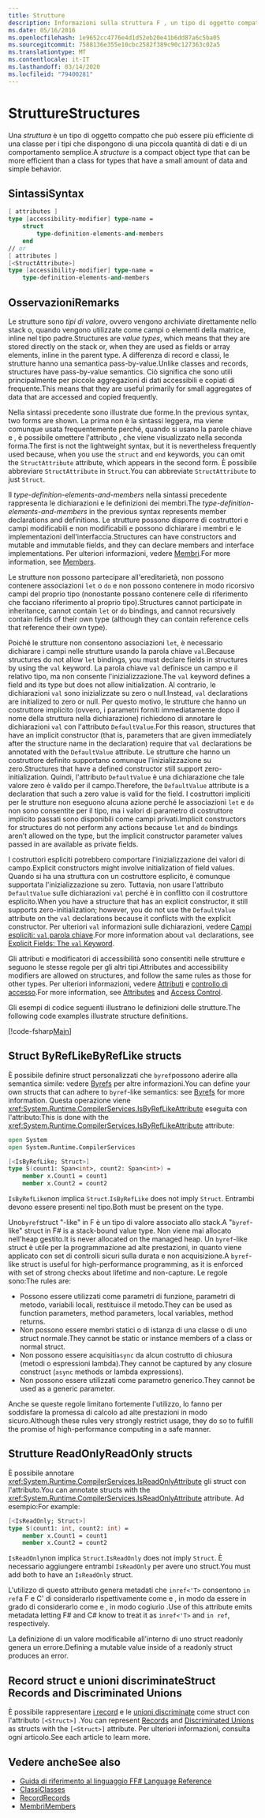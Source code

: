 ```yaml
---
title: Strutture
description: Informazioni sulla struttura F , un tipo di oggetto compatto spesso più efficiente di una classe per i tipi con una piccola quantità di dati e un comportamento semplice.
ms.date: 05/16/2016
ms.openlocfilehash: 1e9652cc4776e4d1d52eb20e41b6dd87a6c5ba05
ms.sourcegitcommit: 7588136e355e10cbc2582f389c90c127363c02a5
ms.translationtype: MT
ms.contentlocale: it-IT
ms.lasthandoff: 03/14/2020
ms.locfileid: "79400281"
---
```

# <a name="structures"></a><span data-ttu-id="4538f-103">Strutture</span><span class="sxs-lookup"><span data-stu-id="4538f-103">Structures</span></span>

<span data-ttu-id="4538f-104">Una *struttura* è un tipo di oggetto compatto che può essere più efficiente di una classe per i tipi che dispongono di una piccola quantità di dati e di un comportamento semplice.</span><span class="sxs-lookup"><span data-stu-id="4538f-104">A *structure* is a compact object type that can be more efficient than a class for types that have a small amount of data and simple behavior.</span></span>

## <a name="syntax"></a><span data-ttu-id="4538f-105">Sintassi</span><span class="sxs-lookup"><span data-stu-id="4538f-105">Syntax</span></span>

```fsharp
[ attributes ]
type [accessibility-modifier] type-name =
    struct
        type-definition-elements-and-members
    end
// or
[ attributes ]
[<StructAttribute>]
type [accessibility-modifier] type-name =
    type-definition-elements-and-members
```

## <a name="remarks"></a><span data-ttu-id="4538f-106">Osservazioni</span><span class="sxs-lookup"><span data-stu-id="4538f-106">Remarks</span></span>

<span data-ttu-id="4538f-107">Le strutture sono *tipi di valore*, ovvero vengono archiviate direttamente nello stack o, quando vengono utilizzate come campi o elementi della matrice, inline nel tipo padre.</span><span class="sxs-lookup"><span data-stu-id="4538f-107">Structures are *value types*, which means that they are stored directly on the stack or, when they are used as fields or array elements, inline in the parent type.</span></span> <span data-ttu-id="4538f-108">A differenza di record e classi, le strutture hanno una semantica pass-by-value.</span><span class="sxs-lookup"><span data-stu-id="4538f-108">Unlike classes and records, structures have pass-by-value semantics.</span></span> <span data-ttu-id="4538f-109">Ciò significa che sono utili principalmente per piccole aggregazioni di dati accessibili e copiati di frequente.</span><span class="sxs-lookup"><span data-stu-id="4538f-109">This means that they are useful primarily for small aggregates of data that are accessed and copied frequently.</span></span>

<span data-ttu-id="4538f-110">Nella sintassi precedente sono illustrate due forme.</span><span class="sxs-lookup"><span data-stu-id="4538f-110">In the previous syntax, two forms are shown.</span></span> <span data-ttu-id="4538f-111">La prima non è la sintassi leggera, ma viene comunque usata frequentemente perché, quando si usano la parole chiave  e , è possibile omettere l'attributo , che viene visualizzato nella seconda forma.</span><span class="sxs-lookup"><span data-stu-id="4538f-111">The first is not the lightweight syntax, but it is nevertheless frequently used because, when you use the `struct` and `end` keywords, you can omit the `StructAttribute` attribute, which appears in the second form.</span></span> <span data-ttu-id="4538f-112">È possibile abbreviare `StructAttribute` in `Struct`.</span><span class="sxs-lookup"><span data-stu-id="4538f-112">You can abbreviate `StructAttribute` to just `Struct`.</span></span>

<span data-ttu-id="4538f-113">Il *type-definition-elements-and-members* nella sintassi precedente rappresenta le dichiarazioni e le definizioni dei membri.</span><span class="sxs-lookup"><span data-stu-id="4538f-113">The *type-definition-elements-and-members* in the previous syntax represents member declarations and definitions.</span></span> <span data-ttu-id="4538f-114">Le strutture possono disporre di costruttori e campi modificabili e non modificabili e possono dichiarare i membri e le implementazioni dell'interfaccia.</span><span class="sxs-lookup"><span data-stu-id="4538f-114">Structures can have constructors and mutable and immutable fields, and they can declare members and interface implementations.</span></span> <span data-ttu-id="4538f-115">Per ulteriori informazioni, vedere [Membri](./members/index.md).</span><span class="sxs-lookup"><span data-stu-id="4538f-115">For more information, see [Members](./members/index.md).</span></span>

<span data-ttu-id="4538f-116">Le strutture non possono partecipare all'ereditarietà, non possono contenere associazioni `let` o `do` e non possono contenere in modo ricorsivo campi del proprio tipo (nonostante possano contenere celle di riferimento che facciano riferimento al proprio tipo).</span><span class="sxs-lookup"><span data-stu-id="4538f-116">Structures cannot participate in inheritance, cannot contain `let` or `do` bindings, and cannot recursively contain fields of their own type (although they can contain reference cells that reference their own type).</span></span>

<span data-ttu-id="4538f-117">Poiché le strutture non consentono associazioni `let`, è necessario dichiarare i campi nelle strutture usando la parola chiave `val`.</span><span class="sxs-lookup"><span data-stu-id="4538f-117">Because structures do not allow `let` bindings, you must declare fields in structures by using the `val` keyword.</span></span> <span data-ttu-id="4538f-118">La parola chiave `val` definisce un campo e il relativo tipo, ma non consente l'inizializzazione.</span><span class="sxs-lookup"><span data-stu-id="4538f-118">The `val` keyword defines a field and its type but does not allow initialization.</span></span> <span data-ttu-id="4538f-119">Al contrario, le dichiarazioni `val` sono inizializzate su zero o null.</span><span class="sxs-lookup"><span data-stu-id="4538f-119">Instead, `val` declarations are initialized to zero or null.</span></span> <span data-ttu-id="4538f-120">Per questo motivo, le strutture che hanno un costruttore implicito (ovvero, i parametri forniti immediatamente dopo il nome della struttura nella dichiarazione) richiedono di annotare le dichiarazioni `val` con l'attributo `DefaultValue`.</span><span class="sxs-lookup"><span data-stu-id="4538f-120">For this reason, structures that have an implicit constructor (that is, parameters that are given immediately after the structure name in the declaration) require that `val` declarations be annotated with the `DefaultValue` attribute.</span></span> <span data-ttu-id="4538f-121">Le strutture che hanno un costruttore definito supportano comunque l'inizializzazione su zero.</span><span class="sxs-lookup"><span data-stu-id="4538f-121">Structures that have a defined constructor still support zero-initialization.</span></span> <span data-ttu-id="4538f-122">Quindi, l'attributo `DefaultValue` è una dichiarazione che tale valore zero è valido per il campo.</span><span class="sxs-lookup"><span data-stu-id="4538f-122">Therefore, the `DefaultValue` attribute is a declaration that such a zero value is valid for the field.</span></span> <span data-ttu-id="4538f-123">I costruttori impliciti per le strutture non eseguono alcuna azione perché le associazioni `let` e `do` non sono consentite per il tipo, ma i valori di parametro di costruttore implicito passati sono disponibili come campi privati.</span><span class="sxs-lookup"><span data-stu-id="4538f-123">Implicit constructors for structures do not perform any actions because `let` and `do` bindings aren’t allowed on the type, but the implicit constructor parameter values passed in are available as private fields.</span></span>

<span data-ttu-id="4538f-124">I costruttori espliciti potrebbero comportare l'inizializzazione dei valori di campo.</span><span class="sxs-lookup"><span data-stu-id="4538f-124">Explicit constructors might involve initialization of field values.</span></span> <span data-ttu-id="4538f-125">Quando si ha una struttura con un costruttore esplicito, è comunque supportata l'inizializzazione su zero. Tuttavia, non usare l'attributo `DefaultValue` sulle dichiarazioni `val` perché è in conflitto con il costruttore esplicito.</span><span class="sxs-lookup"><span data-stu-id="4538f-125">When you have a structure that has an explicit constructor, it still supports zero-initialization; however, you do not use the `DefaultValue` attribute on the `val` declarations because it conflicts with the explicit constructor.</span></span> <span data-ttu-id="4538f-126">Per ulteriori `val` informazioni sulle dichiarazioni, vedere [Campi espliciti: `val` parola chiave](./members/explicit-fields-the-val-keyword.md).</span><span class="sxs-lookup"><span data-stu-id="4538f-126">For more information about `val` declarations, see [Explicit Fields: The `val` Keyword](./members/explicit-fields-the-val-keyword.md).</span></span>

<span data-ttu-id="4538f-127">Gli attributi e modificatori di accessibilità sono consentiti nelle strutture e seguono le stesse regole per gli altri tipi.</span><span class="sxs-lookup"><span data-stu-id="4538f-127">Attributes and accessibility modifiers are allowed on structures, and follow the same rules as those for other types.</span></span> <span data-ttu-id="4538f-128">Per ulteriori informazioni, vedere [Attributi](attributes.md) e [controllo di accesso](access-control.md).</span><span class="sxs-lookup"><span data-stu-id="4538f-128">For more information, see [Attributes](attributes.md) and [Access Control](access-control.md).</span></span>

<span data-ttu-id="4538f-129">Gli esempi di codice seguenti illustrano le definizioni delle strutture.</span><span class="sxs-lookup"><span data-stu-id="4538f-129">The following code examples illustrate structure definitions.</span></span>

[!code-fsharp[Main](~/samples/snippets/fsharp/lang-ref-1/snippet2501.fs)]

## <a name="byreflike-structs"></a><span data-ttu-id="4538f-130">Struct ByRefLike</span><span class="sxs-lookup"><span data-stu-id="4538f-130">ByRefLike structs</span></span>

<span data-ttu-id="4538f-131">È possibile definire struct personalizzati che `byref`possono aderire alla semantica simile: vedere [Byrefs](byrefs.md) per altre informazioni.</span><span class="sxs-lookup"><span data-stu-id="4538f-131">You can define your own structs that can adhere to `byref`-like semantics: see [Byrefs](byrefs.md) for more information.</span></span> <span data-ttu-id="4538f-132">Questa operazione viene <xref:System.Runtime.CompilerServices.IsByRefLikeAttribute> eseguita con l'attributo:</span><span class="sxs-lookup"><span data-stu-id="4538f-132">This is done with the <xref:System.Runtime.CompilerServices.IsByRefLikeAttribute> attribute:</span></span>

```fsharp
open System
open System.Runtime.CompilerServices

[<IsByRefLike; Struct>]
type S(count1: Span<int>, count2: Span<int>) =
    member x.Count1 = count1
    member x.Count2 = count2
```

<span data-ttu-id="4538f-133">`IsByRefLike`non implica `Struct`.</span><span class="sxs-lookup"><span data-stu-id="4538f-133">`IsByRefLike` does not imply `Struct`.</span></span> <span data-ttu-id="4538f-134">Entrambi devono essere presenti nel tipo.</span><span class="sxs-lookup"><span data-stu-id="4538f-134">Both must be present on the type.</span></span>

<span data-ttu-id="4538f-135">Uno`byref`struct "-like" in F è un tipo di valore associato allo stack.</span><span class="sxs-lookup"><span data-stu-id="4538f-135">A "`byref`-like" struct in F# is a stack-bound value type.</span></span> <span data-ttu-id="4538f-136">Non viene mai allocato nell'heap gestito.</span><span class="sxs-lookup"><span data-stu-id="4538f-136">It is never allocated on the managed heap.</span></span> <span data-ttu-id="4538f-137">Un `byref`-like struct è utile per la programmazione ad alte prestazioni, in quanto viene applicato con set di controlli sicuri sulla durata e non acquisizione.</span><span class="sxs-lookup"><span data-stu-id="4538f-137">A `byref`-like struct is useful for high-performance programming, as it is enforced with set of strong checks about lifetime and non-capture.</span></span> <span data-ttu-id="4538f-138">Le regole sono:</span><span class="sxs-lookup"><span data-stu-id="4538f-138">The rules are:</span></span>

- <span data-ttu-id="4538f-139">Possono essere utilizzati come parametri di funzione, parametri di metodo, variabili locali, restituisce il metodo.</span><span class="sxs-lookup"><span data-stu-id="4538f-139">They can be used as function parameters, method parameters, local variables, method returns.</span></span>
- <span data-ttu-id="4538f-140">Non possono essere membri statici o di istanza di una classe o di uno struct normale.</span><span class="sxs-lookup"><span data-stu-id="4538f-140">They cannot be static or instance members of a class or normal struct.</span></span>
- <span data-ttu-id="4538f-141">Non possono essere acquisiti`async` da alcun costrutto di chiusura (metodi o espressioni lambda).</span><span class="sxs-lookup"><span data-stu-id="4538f-141">They cannot be captured by any closure construct (`async` methods or lambda expressions).</span></span>
- <span data-ttu-id="4538f-142">Non possono essere utilizzati come parametro generico.</span><span class="sxs-lookup"><span data-stu-id="4538f-142">They cannot be used as a generic parameter.</span></span>

<span data-ttu-id="4538f-143">Anche se queste regole limitano fortemente l'utilizzo, lo fanno per soddisfare la promessa di calcolo ad alte prestazioni in modo sicuro.</span><span class="sxs-lookup"><span data-stu-id="4538f-143">Although these rules very strongly restrict usage, they do so to fulfill the promise of high-performance computing in a safe manner.</span></span>

## <a name="readonly-structs"></a><span data-ttu-id="4538f-144">Strutture ReadOnly</span><span class="sxs-lookup"><span data-stu-id="4538f-144">ReadOnly structs</span></span>

<span data-ttu-id="4538f-145">È possibile annotare <xref:System.Runtime.CompilerServices.IsReadOnlyAttribute> gli struct con l'attributo.</span><span class="sxs-lookup"><span data-stu-id="4538f-145">You can annotate structs with the <xref:System.Runtime.CompilerServices.IsReadOnlyAttribute> attribute.</span></span> <span data-ttu-id="4538f-146">Ad esempio:</span><span class="sxs-lookup"><span data-stu-id="4538f-146">For example:</span></span>

```fsharp
[<IsReadOnly; Struct>]
type S(count1: int, count2: int) =
    member x.Count1 = count1
    member x.Count2 = count2
```

<span data-ttu-id="4538f-147">`IsReadOnly`non implica `Struct`.</span><span class="sxs-lookup"><span data-stu-id="4538f-147">`IsReadOnly` does not imply `Struct`.</span></span> <span data-ttu-id="4538f-148">È necessario aggiungere entrambi `IsReadOnly` per avere uno struct.</span><span class="sxs-lookup"><span data-stu-id="4538f-148">You must add both to have an `IsReadOnly` struct.</span></span>

<span data-ttu-id="4538f-149">L'utilizzo di questo attributo genera metadati che `inref<'T>` consentono `in ref`a F e C' di considerarlo rispettivamente come e , in modo da essere in grado di considerarlo come e , in modo cogiurio .</span><span class="sxs-lookup"><span data-stu-id="4538f-149">Use of this attribute emits metadata letting F# and C# know to treat it as `inref<'T>` and `in ref`, respectively.</span></span>

<span data-ttu-id="4538f-150">La definizione di un valore modificabile all'interno di uno struct readonly genera un errore.</span><span class="sxs-lookup"><span data-stu-id="4538f-150">Defining a mutable value inside of a readonly struct produces an error.</span></span>

## <a name="struct-records-and-discriminated-unions"></a><span data-ttu-id="4538f-151">Record struct e unioni discriminate</span><span class="sxs-lookup"><span data-stu-id="4538f-151">Struct Records and Discriminated Unions</span></span>

<span data-ttu-id="4538f-152">È possibile rappresentare [i record](records.md) e le [unioni discriminate](discriminated-unions.md) come struct con l'attributo `[<Struct>]` .</span><span class="sxs-lookup"><span data-stu-id="4538f-152">You can represent [Records](records.md) and [Discriminated Unions](discriminated-unions.md) as structs with the `[<Struct>]` attribute.</span></span>  <span data-ttu-id="4538f-153">Per ulteriori informazioni, consulta ogni articolo.</span><span class="sxs-lookup"><span data-stu-id="4538f-153">See each article to learn more.</span></span>

## <a name="see-also"></a><span data-ttu-id="4538f-154">Vedere anche</span><span class="sxs-lookup"><span data-stu-id="4538f-154">See also</span></span>

- [<span data-ttu-id="4538f-155">Guida di riferimento al linguaggio F</span><span class="sxs-lookup"><span data-stu-id="4538f-155">F# Language Reference</span></span>](index.md)
- [<span data-ttu-id="4538f-156">Classi</span><span class="sxs-lookup"><span data-stu-id="4538f-156">Classes</span></span>](classes.md)
- [<span data-ttu-id="4538f-157">Record</span><span class="sxs-lookup"><span data-stu-id="4538f-157">Records</span></span>](records.md)
- [<span data-ttu-id="4538f-158">Membri</span><span class="sxs-lookup"><span data-stu-id="4538f-158">Members</span></span>](./members/index.md)
